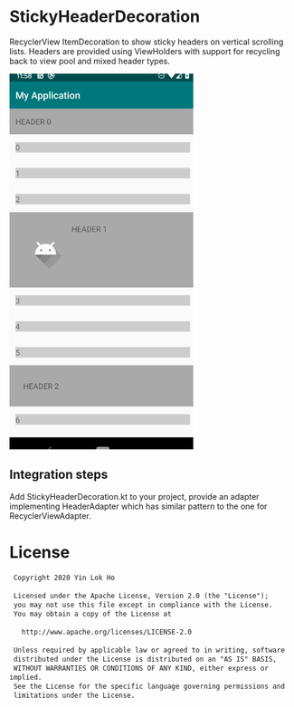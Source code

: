# StickyHeaderDecoration
RecyclerView ItemDecoration to show sticky headers on vertical scrolling lists.
Headers are provided using ViewHolders with support for recycling back to view pool and mixed
header types.

![Sticky Header Demo](stickyheader.gif)

## Integration steps
Add StickyHeaderDecoration.kt to your project, provide an adapter implementing HeaderAdapter which
has similar pattern to the one for RecyclerViewAdapter.

# License
     Copyright 2020 Yin Lok Ho
 
     Licensed under the Apache License, Version 2.0 (the "License");
     you may not use this file except in compliance with the License.
     You may obtain a copy of the License at
 
       http://www.apache.org/licenses/LICENSE-2.0
 
     Unless required by applicable law or agreed to in writing, software
     distributed under the License is distributed on an "AS IS" BASIS,
     WITHOUT WARRANTIES OR CONDITIONS OF ANY KIND, either express or implied.
     See the License for the specific language governing permissions and
     limitations under the License.


